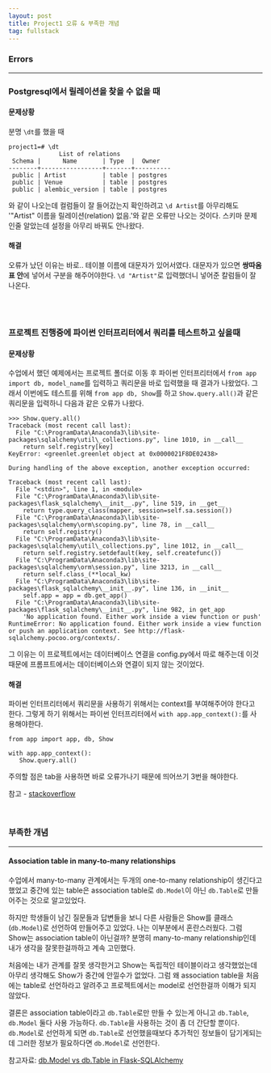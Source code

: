 ```yaml
---
layout: post
title: Project1 오류 & 부족한 개념
tag: fullstack
---
```


### Errors
---
### Postgresql에서 릴레이션을 찾을 수 없을 때
#### 문제상황
분명 `\dt`를 했을 때
```
project1=# \dt
              List of relations
 Schema |      Name       | Type  |  Owner
--------+-----------------+-------+----------
 public | Artist          | table | postgres
 public | Venue           | table | postgres
 public | alembic_version | table | postgres
 ```
 와 같이 나오는데 컬럼들이 잘 들어갔는지 확인하려고 `\d Artist`를 아무리해도 '"Artist" 이름을 릴레이션(relation) 없음.'와 같은 오류만 나오는 것이다.
 스키마 문제인줄 알았는데 설정을 아무리 바꿔도 안나왔다.
 
#### 해결
오류가 났던 이유는 바로.. 테이블 이름에 대문자가 있어서였다. 대문자가 있으면 **쌍따옴표 안**에 넣어서 구분을 해주어야한다.
`\d "Artist"`로 입력했더니 넣어준 칼럼들이 잘 나온다.


<br>
<br>

### 프로젝트 진행중에 파이썬 인터프리터에서 쿼리를 테스트하고 싶을때
#### 문제상황
수업에서 했던 예제에서는 프로젝트 폴더로 이동 후 파이썬 인터프리터에서 `from app import db, model_name`를 입력하고 쿼리문을 바로 입력했을 때 결과가 나왔었다. 그래서 이번에도 테스트를 위해 `from app db, Show`를 하고 `Show.query.all()`과 같은 쿼리문을 입력하니 다음과 같은 오류가 나왔다.
```
>>> Show.query.all()
Traceback (most recent call last):
  File "C:\ProgramData\Anaconda3\lib\site-packages\sqlalchemy\util\_collections.py", line 1010, in __call__
    return self.registry[key]
KeyError: <greenlet.greenlet object at 0x0000021F8DE02438>

During handling of the above exception, another exception occurred:

Traceback (most recent call last):
  File "<stdin>", line 1, in <module>
  File "C:\ProgramData\Anaconda3\lib\site-packages\flask_sqlalchemy\__init__.py", line 519, in __get__
    return type.query_class(mapper, session=self.sa.session())
  File "C:\ProgramData\Anaconda3\lib\site-packages\sqlalchemy\orm\scoping.py", line 78, in __call__
    return self.registry()
  File "C:\ProgramData\Anaconda3\lib\site-packages\sqlalchemy\util\_collections.py", line 1012, in __call__
    return self.registry.setdefault(key, self.createfunc())
  File "C:\ProgramData\Anaconda3\lib\site-packages\sqlalchemy\orm\session.py", line 3213, in __call__
    return self.class_(**local_kw)
  File "C:\ProgramData\Anaconda3\lib\site-packages\flask_sqlalchemy\__init__.py", line 136, in __init__
    self.app = app = db.get_app()
  File "C:\ProgramData\Anaconda3\lib\site-packages\flask_sqlalchemy\__init__.py", line 982, in get_app
    'No application found. Either work inside a view function or push'
RuntimeError: No application found. Either work inside a view function or push an application context. See http://flask-sqlalchemy.pocoo.org/contexts/.
```
그 이유는 이 프로젝트에서는 데이터베이스 연결을 config.py에서 따로 해주는데 이것때문에 프롬프트에서는 데이터베이스와 연결이 되지 않는 것이었다.

#### 해결
파이썬 인터프리터에서 쿼리문을 사용하기 위해서는 context를 부여해주어야 한다고 한다. 그렇게 하기 위해서는 파이썬 인터프리터에서 `with app.app_context():`를 사용해야한다.
```
from app import app, db, Show

with app.app_context():
   Show.query.all()
```
주의할 점은 tab을 사용하면 바로 오류가나기 때문에 띄어쓰기 3번을 해야한다. 


참고 - [stackoverflow](https://stackoverflow.com/a/53150744)

<br>

### 부족한 개념
---
#### Association table in many-to-many relationships
수업에서 many-to-many 관계에서는 두개의 one-to-many relationship이 생긴다고 했었고 중간에 있는 table은 association table로 `db.Model`이 아닌 `db.Table`로 만들어주는 것으로 알고있었다.

하지만 학생들이 남긴 질문들과 답변들을 보니 다른 사람들은 Show를 클래스(`db.Model`)로 선언하여 만들어주고 있었다. 나는 이부분에서 혼란스러웠다. 그럼 Show는 association table이 아닌걸까? 분명히 many-to-many relationship인데 내가 생각을 잘못한걸까하고 계속 고민했다.

처음에는 내가 관계를 잘못 생각한거고 Show는 독립적인 테이블이라고 생각했었는데 아무리 생각해도 Show가 중간에 안낄수가 없었다. 그럼 왜 association table을 처음에는 table로 선언하라고 알려주고 프로젝트에서는 model로 선언한걸까 이해가 되지 않았다.

결론은 association table이라고 `db.Table`로만 만들 수 있는게 아니고 `db.Table`, `db.Model` 둘다 사용 가능하다. 
`db.Table`을 사용하는 것이 좀 더 간단할 뿐이다. `db.Model`로 선언하게 되면 `db.Table`로 선언했을때보다 추가적인 정보들이 담기게되는데 그러한 정보가 필요하다면 `db.Model`로 선언한다. 

참고자료: [db.Model vs db.Table in Flask-SQLAlchemy](https://stackoverflow.com/questions/45044926/db-model-vs-db-table-in-flask-sqlalchemy)
